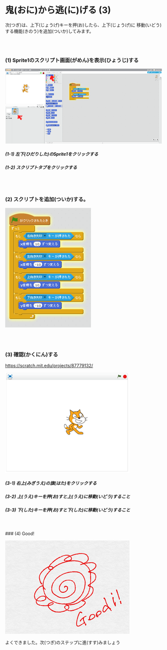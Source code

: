 # 鬼(おに)から逃(に)げる (3)



次(つぎ)は、上下(じょうげ)キーを押(お)したら、上下(じょうげ)に
移動(いどう)する機能(きのう)を追加(ついか)してみます。

<br>
<br>

### (1) Sprite1のスクリプト画面(がめん)を表示(ひょうじ)する

![](e001.png)

##### (1-1) 左下(ひだりした)のSprite1をクリックする
##### (1-2) スクリプトタブをクリックする

<br>
<br>

### (2) スクリプトを追加(ついか)する。
![](se001.png)

<br>
<br>

### (3) 確認(かくにん)する
https://scratch.mit.edu/projects/87779132/

![](con01.png)
##### (3-1) 右上(みぎうえ)の旗(はた)をクリックする
##### (3-2) 上(うえ)キーを押(お)すと上(うえ)に移動(いどう)すること
##### (3-3) 下(した)キーを押(お)すと下(した)に移動(いどう)すること


<br>
<br>
### (4) Good!

![](../good.png)

よくできました。次(つぎ)のステップに進(すす)みましょう

